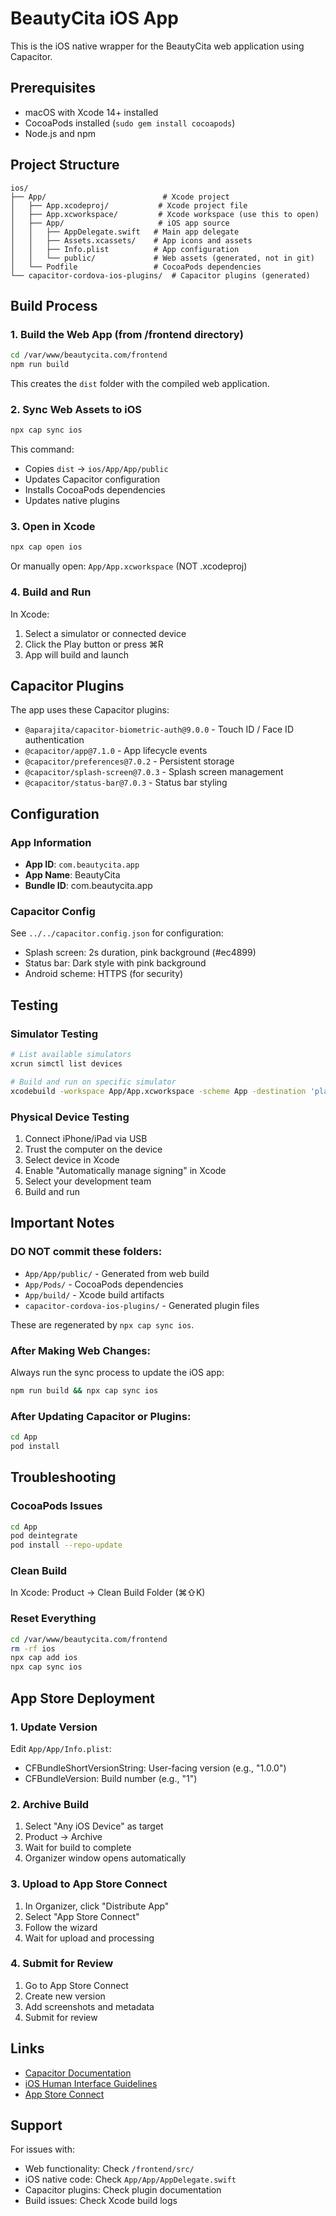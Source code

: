 # BeautyCita iOS App

This is the iOS native wrapper for the BeautyCita web application using Capacitor.

## Prerequisites

- macOS with Xcode 14+ installed
- CocoaPods installed (`sudo gem install cocoapods`)
- Node.js and npm

## Project Structure

```
ios/
├── App/                          # Xcode project
│   ├── App.xcodeproj/           # Xcode project file
│   ├── App.xcworkspace/         # Xcode workspace (use this to open)
│   ├── App/                     # iOS app source
│   │   ├── AppDelegate.swift   # Main app delegate
│   │   ├── Assets.xcassets/    # App icons and assets
│   │   ├── Info.plist          # App configuration
│   │   └── public/             # Web assets (generated, not in git)
│   └── Podfile                 # CocoaPods dependencies
└── capacitor-cordova-ios-plugins/  # Capacitor plugins (generated)
```

## Build Process

### 1. Build the Web App (from /frontend directory)

```bash
cd /var/www/beautycita.com/frontend
npm run build
```

This creates the `dist` folder with the compiled web application.

### 2. Sync Web Assets to iOS

```bash
npx cap sync ios
```

This command:
- Copies `dist` → `ios/App/App/public`
- Updates Capacitor configuration
- Installs CocoaPods dependencies
- Updates native plugins

### 3. Open in Xcode

```bash
npx cap open ios
```

Or manually open: `App/App.xcworkspace` (NOT .xcodeproj)

### 4. Build and Run

In Xcode:
1. Select a simulator or connected device
2. Click the Play button or press ⌘R
3. App will build and launch

## Capacitor Plugins

The app uses these Capacitor plugins:
- `@aparajita/capacitor-biometric-auth@9.0.0` - Touch ID / Face ID authentication
- `@capacitor/app@7.1.0` - App lifecycle events
- `@capacitor/preferences@7.0.2` - Persistent storage
- `@capacitor/splash-screen@7.0.3` - Splash screen management
- `@capacitor/status-bar@7.0.3` - Status bar styling

## Configuration

### App Information
- **App ID**: `com.beautycita.app`
- **App Name**: BeautyCita
- **Bundle ID**: com.beautycita.app

### Capacitor Config
See `../../capacitor.config.json` for configuration:
- Splash screen: 2s duration, pink background (#ec4899)
- Status bar: Dark style with pink background
- Android scheme: HTTPS (for security)

## Testing

### Simulator Testing
```bash
# List available simulators
xcrun simctl list devices

# Build and run on specific simulator
xcodebuild -workspace App/App.xcworkspace -scheme App -destination 'platform=iOS Simulator,name=iPhone 15' build
```

### Physical Device Testing
1. Connect iPhone/iPad via USB
2. Trust the computer on the device
3. Select device in Xcode
4. Enable "Automatically manage signing" in Xcode
5. Select your development team
6. Build and run

## Important Notes

### DO NOT commit these folders:
- `App/App/public/` - Generated from web build
- `App/Pods/` - CocoaPods dependencies
- `App/build/` - Xcode build artifacts
- `capacitor-cordova-ios-plugins/` - Generated plugin files

These are regenerated by `npx cap sync ios`.

### After Making Web Changes:
Always run the sync process to update the iOS app:
```bash
npm run build && npx cap sync ios
```

### After Updating Capacitor or Plugins:
```bash
cd App
pod install
```

## Troubleshooting

### CocoaPods Issues
```bash
cd App
pod deintegrate
pod install --repo-update
```

### Clean Build
In Xcode: Product → Clean Build Folder (⌘⇧K)

### Reset Everything
```bash
cd /var/www/beautycita.com/frontend
rm -rf ios
npx cap add ios
npx cap sync ios
```

## App Store Deployment

### 1. Update Version
Edit `App/App/Info.plist`:
- CFBundleShortVersionString: User-facing version (e.g., "1.0.0")
- CFBundleVersion: Build number (e.g., "1")

### 2. Archive Build
1. Select "Any iOS Device" as target
2. Product → Archive
3. Wait for build to complete
4. Organizer window opens automatically

### 3. Upload to App Store Connect
1. In Organizer, click "Distribute App"
2. Select "App Store Connect"
3. Follow the wizard
4. Wait for upload and processing

### 4. Submit for Review
1. Go to App Store Connect
2. Create new version
3. Add screenshots and metadata
4. Submit for review

## Links

- [Capacitor Documentation](https://capacitorjs.com/docs)
- [iOS Human Interface Guidelines](https://developer.apple.com/design/human-interface-guidelines/ios)
- [App Store Connect](https://appstoreconnect.apple.com)

## Support

For issues with:
- Web functionality: Check `/frontend/src/`
- iOS native code: Check `App/App/AppDelegate.swift`
- Capacitor plugins: Check plugin documentation
- Build issues: Check Xcode build logs
